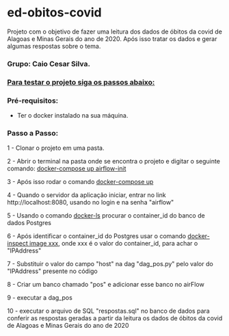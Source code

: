 # ed-obitos-covid
Projeto com o objetivo de fazer uma leitura dos dados de óbitos da covid de Alagoas e Minas Gerais do ano de 2020. Após isso tratar os dados e gerar algumas respostas sobre o tema.

<h3>Grupo: Caio Cesar Silva.</h3>

<h3><ins>Para testar o projeto siga os passos abaixo:</ins><h3>

<h3>Pré-requisitos:</h3>
<ul> 
  <li> Ter o docker instalado na sua máquina. </li>
</ul>

<h3>Passo a Passo:</h3>
<p>1 - Clonar o projeto em uma pasta.</p>
<p>2 - Abrir o terminal na pasta onde se encontra o projeto e digitar o seguinte comando: <ins>docker-compose up airflow-init</ins></p>
<p>3 - Após isso rodar o comando <ins>docker-compose up</ins></p>
<p>4 - Quando o servidor da aplicação iniciar, entrar no link http://localhost:8080, usando no login e na senha "airflow"</p>
<p>5 - Usando o comando <ins>docker-ls</ins> procurar o container_id do banco de dados Postgres</p>
<p>6 - Após identificar o container_id do Postgres usar o comando <ins>docker-inspect image xxx</ins>, onde xxx é o valor do container_id, para achar o "IPAddress"</p>
<p>7 - Substituir o valor do campo "host" na dag "dag_pos.py" pelo valor do "IPAddress" presente no código</p>
<p>8 - Criar um banco chamado "pos" e adicionar esse banco no airFlow</p>
<p>9 - executar a dag_pos</p>
<p>10 - executar o arquivo de SQL "respostas.sql" no banco de dados para conferir as respostas geradas a partir da leitura os dados de óbitos da covid de Alagoas e Minas Gerais do ano de 2020</p>
